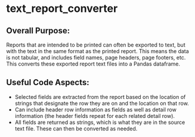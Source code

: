 # text_report_converter

## Overall Purpose:
Reports that are intended to be printed can often be exported to text, but with the text in the same format as the printed report.  This means the data is not tabular, and includes field names, page headers, page footers, etc.  This converts these exported report text files into a Pandas dataframe.

## Useful Code Aspects:
<ul>
   <li>Selected fields are extracted from the report based on the location of strings that designate the row they are on and the location on that row.</li>
   <li>Can include header row information as fields as well as detail row information (the header fields repeat for each related detail row).</li>
   <li>All fields are returned as strings, which is what they are in the source text file.  These can then be converted as needed.</li>
</ul>

